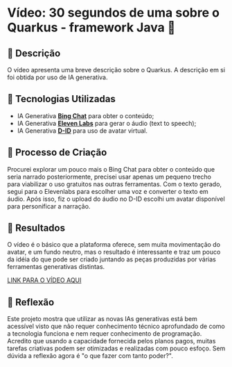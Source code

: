 # Vídeo: 30 segundos de uma sobre o Quarkus - framework Java 🎥

## 📒 Descrição
O vídeo apresenta uma breve descrição sobre o Quarkus. A descrição em si foi obtida por uso de IA generativa.

## 🤖 Tecnologias Utilizadas
- IA Generativa **[Bing Chat](https://bing.com)** para obter o conteúdo;
- IA Generativa **[Eleven Labs](https://elevenlabs.io)** para gerar o áudio (text to speech);
- IA Generativa **[D-ID](https://www.d-id.com)** para uso de avatar virtual.


## 🧐 Processo de Criação
Procurei explorar um pouco mais o Bing Chat para obter o conteúdo que seria narrado posteriormente, precisei usar apenas um pequeno trecho para viabilizar o uso gratuitos nas outras ferramentas. Com o texto gerado, segui para o Elevenlabs para escolher uma voz e converter o texto em áudio. Após isso, fiz o upload do áudio no D-ID escolhi um avatar disponível para personificar a narração.

## 🚀 Resultados
O vídeo é o básico que a plataforma oferece, sem muita movimentação do avatar, e um fundo neutro, mas o resultado é interessante e traz um pouco da idéia do que pode ser criado juntando as peças produzidas por várias ferramentas generativas distintas.

[LINK PARA O VÍDEO AQUI](https://studio.d-id.com/share?id=74cd921d5d6d71aa7ebad0c6c29747bc&utm_source=copy)

## 💭 Reflexão
Este projeto mostra que utilizar as novas IAs generativas está bem acessível visto que não requer conhecimento técnico aprofundado de como a tecnologia funciona e nem requer conhecimento de programação. Acredito que usando a capacidade fornecida pelos planos pagos, muitas tarefas criativas podem ser otimizadas e realizadas com pouco esfoço. Sem dúvida a reflexão agora é "o que fazer com tanto poder?".
